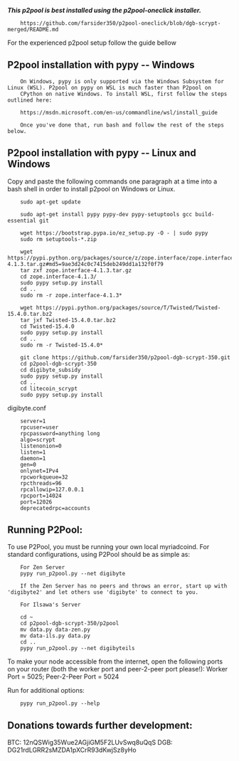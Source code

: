 ***This p2pool is best installed using the p2pool-oneclick installer.***


		https://github.com/farsider350/p2pool-oneclick/blob/dgb-scrypt-merged/README.md

		
For the experienced p2pool setup follow the guide bellow

P2pool installation with pypy -- Windows
--------------------------------------

		On Windows, pypy is only supported via the Windows Subsystem for Linux (WSL). P2pool on pypy on WSL is much faster than P2pool on
		CPython on native Windows. To install WSL, first follow the steps outlined here:

		https://msdn.microsoft.com/en-us/commandline/wsl/install_guide

		Once you've done that, run bash and follow the rest of the steps below.


P2pool installation with pypy -- Linux and Windows
-------------------------------------------------

Copy and paste the following commands one paragraph at a time into a bash shell in order to install p2pool on Windows or Linux.


		sudo apt-get update

		sudo apt-get install pypy pypy-dev pypy-setuptools gcc build-essential git

		wget https://bootstrap.pypa.io/ez_setup.py -O - | sudo pypy
		sudo rm setuptools-*.zip

		wget https://pypi.python.org/packages/source/z/zope.interface/zope.interface-4.1.3.tar.gz#md5=9ae3d24c0c7415deb249dd1a132f0f79
		tar zxf zope.interface-4.1.3.tar.gz
		cd zope.interface-4.1.3/
		sudo pypy setup.py install
		cd ..
		sudo rm -r zope.interface-4.1.3*

		wget https://pypi.python.org/packages/source/T/Twisted/Twisted-15.4.0.tar.bz2
		tar jxf Twisted-15.4.0.tar.bz2
		cd Twisted-15.4.0
		sudo pypy setup.py install
		cd ..
		sudo rm -r Twisted-15.4.0*

		git clone https://github.com/farsider350/p2pool-dgb-scrypt-350.git
		cd p2pool-dgb-scrypt-350
		cd digibyte_subsidy
		sudo pypy setup.py install
		cd ..
		cd litecoin_scrypt
		sudo pypy setup.py install    
    
	
digibyte.conf
	
		server=1
		rpcuser=user
		rpcpassword=anything long
		algo=scrypt
		listenonion=0
		listen=1
		daemon=1
		gen=0
		onlynet=IPv4
		rpcworkqueue=32
		rpcthreads=96
		rpcallowip=127.0.0.1
		rpcport=14024
		port=12026
		deprecatedrpc=accounts

Running P2Pool:
-------------------------
To use P2Pool, you must be running your own local myriadcoind. For standard configurations, using P2Pool should be as simple as:

		For Zen Server
		pypy run_p2pool.py --net digibyte
		
		If the Zen Server has no peers and throws an error, start up with 'digibyte2' and let others use 'digibyte' to connect to you.
		
		For Ilsawa's Server
		
		cd ~
		cd p2pool-dgb-scrypt-350/p2pool
		mv data.py data-zen.py
		mv data-ils.py data.py
		cd ..
		pypy run_p2pool.py --net digibyteils
	
To make your node accessible from the internet, open the following ports on your router (both the worker port and peer-2-peer port please!): Worker Port = 5025; Peer-2-Peer Port = 5024

Run for additional options:

		pypy run_p2pool.py --help

Donations towards further development:
-------------------------
BTC: 12nQSWig35Wue2AGjiGM5F2LUvSwq8uQqS
DGB: DG21rdLGRR2sMZDA1pXCrR93dKwjSz8yHo
